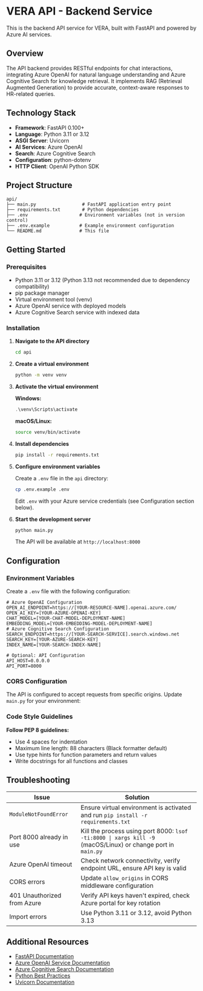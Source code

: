 # VERA API - Backend Service

This is the backend API service for VERA, built with FastAPI and powered by Azure AI services.

## Overview

The API backend provides RESTful endpoints for chat interactions, integrating Azure OpenAI for natural language understanding and Azure Cognitive Search for knowledge retrieval. It implements RAG (Retrieval Augmented Generation) to provide accurate, context-aware responses to HR-related queries.

## Technology Stack

- **Framework**: FastAPI 0.100+
- **Language**: Python 3.11 or 3.12
- **ASGI Server**: Uvicorn
- **AI Services**: Azure OpenAI
- **Search**: Azure Cognitive Search
- **Configuration**: python-dotenv
- **HTTP Client**: OpenAI Python SDK

## Project Structure

```
api/
├── main.py                 # FastAPI application entry point
├── requirements.txt        # Python dependencies
├── .env                   # Environment variables (not in version control)
├── .env.example           # Example environment configuration
└── README.md              # This file
```

## Getting Started

### Prerequisites

- Python 3.11 or 3.12 (Python 3.13 not recommended due to dependency compatibility)
- pip package manager
- Virtual environment tool (venv)
- Azure OpenAI service with deployed models
- Azure Cognitive Search service with indexed data

### Installation

1. **Navigate to the API directory**
   ```bash
   cd api
   ```

2. **Create a virtual environment**
   ```bash
   python -m venv venv
   ```

3. **Activate the virtual environment**
   
   **Windows:**
   ```powershell
   .\venv\Scripts\activate
   ```
   
   **macOS/Linux:**
   ```bash
   source venv/bin/activate
   ```

4. **Install dependencies**
   ```bash
   pip install -r requirements.txt
   ```

5. **Configure environment variables**
   
   Create a `.env` file in the `api` directory:
   ```bash
   cp .env.example .env
   ```
   
   Edit `.env` with your Azure service credentials (see Configuration section below).

6. **Start the development server**
   ```bash
   python main.py
   ```
   
   The API will be available at `http://localhost:8000`

## Configuration

### Environment Variables

Create a `.env` file with the following configuration:

```env
# Azure OpenAI Configuration
OPEN_AI_ENDPOINT=https://[YOUR-RESOURCE-NAME].openai.azure.com/
OPEN_AI_KEY=[YOUR-AZURE-OPENAI-KEY]
CHAT_MODEL=[YOUR-CHAT-MODEL-DEPLOYMENT-NAME]
EMBEDDING_MODEL=[YOUR-EMBEDDING-MODEL-DEPLOYMENT-NAME]
# Azure Cognitive Search Configuration
SEARCH_ENDPOINT=https://[YOUR-SEARCH-SERVICE].search.windows.net
SEARCH_KEY=[YOUR-AZURE-SEARCH-KEY]
INDEX_NAME=[YOUR-SEARCH-INDEX-NAME]

# Optional: API Configuration
API_HOST=0.0.0.0
API_PORT=8000
```

### CORS Configuration

The API is configured to accept requests from specific origins. Update `main.py` for your environment:

### Code Style Guidelines

**Follow PEP 8 guidelines:**
- Use 4 spaces for indentation
- Maximum line length: 88 characters (Black formatter default)
- Use type hints for function parameters and return values
- Write docstrings for all functions and classes

## Troubleshooting

| Issue | Solution |
|-------|----------|
| `ModuleNotFoundError` | Ensure virtual environment is activated and run `pip install -r requirements.txt` |
| Port 8000 already in use | Kill the process using port 8000: `lsof -ti:8000 \| xargs kill -9` (macOS/Linux) or change port in `main.py` |
| Azure OpenAI timeout | Check network connectivity, verify endpoint URL, ensure API key is valid |
| CORS errors | Update `allow_origins` in CORS middleware configuration |
| 401 Unauthorized from Azure | Verify API keys haven't expired, check Azure portal for key rotation |
| Import errors | Use Python 3.11 or 3.12, avoid Python 3.13 |

## Additional Resources

- [FastAPI Documentation](https://fastapi.tiangolo.com/)
- [Azure OpenAI Service Documentation](https://learn.microsoft.com/en-us/azure/ai-services/openai/)
- [Azure Cognitive Search Documentation](https://learn.microsoft.com/en-us/azure/search/)
- [Python Best Practices](https://docs.python-guide.org/)
- [Uvicorn Documentation](https://www.uvicorn.org/)
